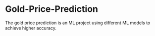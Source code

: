 # Gold-Price-Prediction
The gold price prediction is an ML project using different ML models to achieve higher accuracy.
